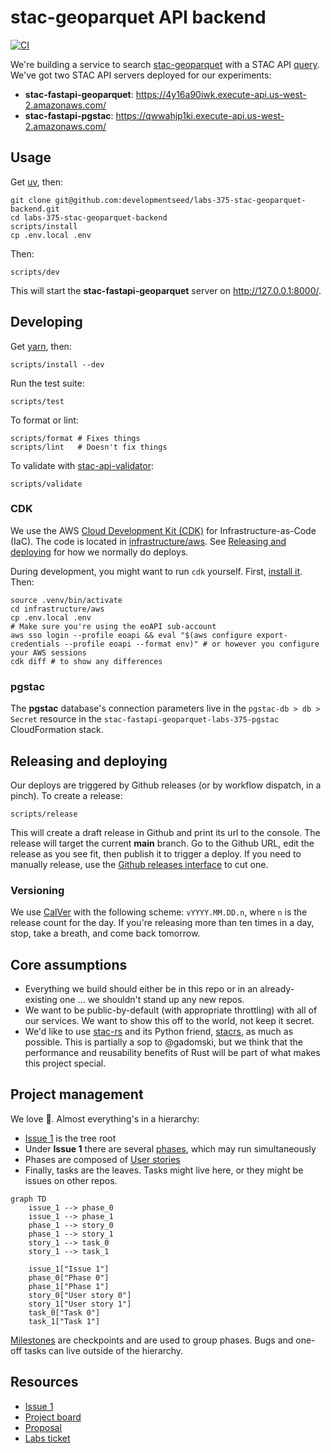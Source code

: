 # stac-geoparquet API backend

[![CI](https://github.com/developmentseed/labs-375-stac-geoparquet-backend/actions/workflows/ci.yml/badge.svg)](https://github.com/developmentseed/labs-375-stac-geoparquet-backend/actions/workflows/ci.yml)

We're building a service to search [stac-geoparquet](https://github.com/stac-utils/stac-geoparquet) with a STAC API [query](https://api.stacspec.org/v1.0.0/item-search/).
We've got two STAC API servers deployed for our experiments:

- **stac-fastapi-geoparquet**: <https://4y16a90iwk.execute-api.us-west-2.amazonaws.com/>
- **stac-fastapi-pgstac**: <https://qwwahjp1ki.execute-api.us-west-2.amazonaws.com/>

## Usage

Get [uv](https://docs.astral.sh/uv/getting-started/installation/), then:

```shell
git clone git@github.com:developmentseed/labs-375-stac-geoparquet-backend.git
cd labs-375-stac-geoparquet-backend
scripts/install
cp .env.local .env
```

Then:

```shell
scripts/dev
```

This will start the **stac-fastapi-geoparquet** server on <http://127.0.0.1:8000/>.

## Developing

Get [yarn](https://yarnpkg.com/getting-started/install), then:

```shell
scripts/install --dev
```

Run the test suite:

```shell
scripts/test
```

To format or lint:

```shell
scripts/format # Fixes things
scripts/lint   # Doesn't fix things
```

To validate with [stac-api-validator](https://github.com/stac-utils/stac-api-validator):

```shell
scripts/validate
```

### CDK

We use the AWS [Cloud Development Kit (CDK)](https://aws.amazon.com/cdk/) for Infrastructure-as-Code (IaC).
The code is located in [infrastructure/aws](./infrastructure/aws/).
See [Releasing and deploying](#releasing-and-deploying) for how we normally do deploys.

During development, you might want to run `cdk` yourself.
First, [install it](https://docs.aws.amazon.com/cdk/v2/guide/getting_started.html).
Then:

```shell
source .venv/bin/activate
cd infrastructure/aws
cp .env.local .env
# Make sure you're using the eoAPI sub-account
aws sso login --profile eoapi && eval "$(aws configure export-credentials --profile eoapi --format env)" # or however you configure your AWS sessions
cdk diff # to show any differences
```

### pgstac

The **pgstac** database's connection parameters live in the `pgstac-db > db > Secret` resource in the `stac-fastapi-geoparquet-labs-375-pgstac` CloudFormation stack.

## Releasing and deploying

Our deploys are triggered by Github releases (or by workflow dispatch, in a pinch).
To create a release:

```shell
scripts/release
```

This will create a draft release in Github and print its url to the console.
The release will target the current **main** branch.
Go to the Github URL, edit the release as you see fit, then publish it to trigger a deploy.
If you need to manually release, use the [Github releases interface](https://github.com/developmentseed/labs-375-stac-geoparquet-backend/releases) to cut one.

### Versioning

We use [CalVer](https://calver.org/) with the following scheme: `vYYYY.MM.DD.n`, where `n` is the release count for the day.
If you're releasing more than ten times in a day, stop, take a breath, and come back tomorrow.

## Core assumptions

- Everything we build should either be in this repo or in an already-existing one ... we shouldn't stand up any new repos.
- We want to be public-by-default (with appropriate throttling) with all of our services.
  We want to show this off to the world, not keep it secret.
- We'd like to use [stac-rs](https://github.com/stac-utils/stac-rs) and its Python friend, [stacrs](https://github.com/gadomski/stacrs), as much as possible.
  This is partially a sop to @gadomski, but we think that the performance and reusability benefits of Rust will be part of what makes this project special.

## Project management

We love 🌳.
Almost everything's in a hierarchy:

- [Issue 1](https://github.com/developmentseed/labs-375-stac-geoparquet-backend/issues/6) is the tree root
- Under **Issue 1** there are several [phases](https://github.com/orgs/developmentseed/projects/140/views/1), which may run simultaneously
- Phases are composed of [User stories](https://github.com/developmentseed/labs-375-stac-geoparquet-backend/issues?q=is%3Aissue%20label%3A%22user%20story%22)
- Finally, tasks are the leaves.
  Tasks might live here, or they might be issues on other repos.

```mermaid
graph TD
    issue_1 --> phase_0
    issue_1 --> phase_1
    phase_1 --> story_0
    phase_1 --> story_1
    story_1 --> task_0
    story_1 --> task_1

    issue_1["Issue 1"]
    phase_0["Phase 0"]
    phase_1["Phase 1"]
    story_0["User story 0"]
    story_1["User story 1"]
    task_0["Task 0"]
    task_1["Task 1"]
```

[Milestones](https://github.com/developmentseed/labs-375-stac-geoparquet-backend/milestones) are checkpoints and are used to group phases.
Bugs and one-off tasks can live outside of the hierarchy.

## Resources

- [Issue 1](https://github.com/developmentseed/labs-375-stac-geoparquet-backend/issues/6)
- [Project board](https://github.com/orgs/developmentseed/projects/140)
- [Proposal](https://docs.google.com/document/d/1xq3j5z2PT5HXHyFPCQFPplVnGHMeFWfjnp3wmp_kv24/edit?tab=t.0#heading=h.93utyws5dnx2)
- [Labs ticket](https://github.com/developmentseed/labs/issues/375)
